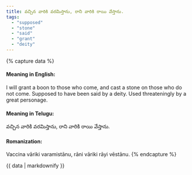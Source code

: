 ```yaml
---
title: వచ్చిన వారికి వరమిస్తాను, రాని వారికి రాయి వేస్తాను.
tags:
  - "supposed"
  - "stone"
  - "said"
  - "grant"
  - "deity"
---
```


{% capture data %}
#### Meaning in English:
I will grant a boon to those who come, and cast a stone on those who do not come.
Supposed to have been said by a deity.
Used threateningly by a great personage.

#### Meaning in Telugu:
వచ్చిన వారికి వరమిస్తాను, రాని వారికి రాయి వేస్తాను.

#### Romanization:
Vaccina vāriki varamistānu, rāni vāriki rāyi vēstānu.
{% endcapture %}

{{ data | markdownify }}

